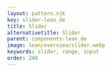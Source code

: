 ```yaml
---
layout: pattern.njk
key: slider-lean_de
title: Slider
alternativetitle: Slider
parent: components-lean_de
image: lean/overview/slider.webp
keywords: slider, range, input
order: 240
---
```

